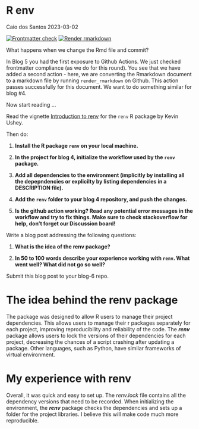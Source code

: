 R env
================
Caio dos Santos
2023-03-02

<!-- README.md is generated from README.Rmd. Please edit that file -->
<!-- badges: start -->

[![Frontmatter
check](../../actions/workflows/check-yaml.yaml/badge.svg)](../../actions/workflows/check-yaml.yaml)
[![Render
rmarkdown](../../actions/workflows/render-rmarkdown.yaml/badge.svg)](../../actions/workflows/render-rmarkdown.yaml)

<!-- badges: end -->

What happens when we change the Rmd file and commit?

In Blog 5 you had the first exposure to Github Actions. We just checked
frontmatter compliance (as we do for this round). You see that we have
added a second action - here, we are converting the Rmarkdown document
to a markdown file by running `render_rmarkdown` on Github. This action
passes successfully for this document. We want to do something similar
for blog \#4.

Now start reading …

Read the vignette [Introduction to
renv](https://rstudio.github.io/renv/articles/renv.html) for the `renv`
R package by Kevin Ushey.

Then do:

1.  **Install the R package `renv` on your local machine.**

2.  **In the project for blog 4, initialize the workflow used by the
    `renv` package.**

3.  **Add all dependencies to the environment (implicitly by installing
    all the depepndencies or explicilty by listing dependencies in a
    DESCRIPTION file).**

4.  **Add the `renv` folder to your blog 4 repository, and push the
    changes.**

5.  **Is the github action working? Read any potential error messages in
    the workflow and try to fix things. Make sure to check stackoverflow
    for help, don’t forget our Discussion board!**

Write a blog post addressing the following questions:

1.  **What is the idea of the renv package?**

2.  **In 50 to 100 words describe your experience working with `renv`.
    What went well? What did not go so well?**

Submit this blog post to your blog-6 repo.

# The idea behind the renv package

The package was designed to allow R users to manage their project
dependencies. This allows users to manage their r packages separately
for each project, improving reproducibility and reliability of the code.
The ***renv*** package allows users to lock the versions of their
dependencies for each project, decreasing the chances of a script
crashing after updating a package. Other languages, such as Python, have
similar frameworks of virtual environment.

# My experience with renv

Overall, it was quick and easy to set up. The *renv.lock* file contains
all the dependency versions that need to be recorded. When initializing
the environment, the ***renv*** package checks the dependencies and sets
up a folder for the project libraries. I believe this will make code
much more reproducible.
